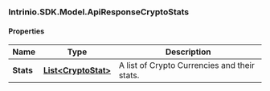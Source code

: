 [//]: # (CLASS:Intrinio.SDK.Model.ApiResponseCryptoStats)

[//]: # (KIND:object)

### Intrinio.SDK.Model.ApiResponseCryptoStats
#### Properties

[//]: # (START_DEFINITION)

Name | Type | Description
------------ | ------------- | -------------
**Stats** | [**List&lt;CryptoStat&gt;**](CryptoStat.md) | A list of Crypto Currencies and their stats. &nbsp;

[//]: # (END_DEFINITION)


[//]: # (CONTAINED_CLASS:Intrinio.SDK.Model.CryptoStat)


